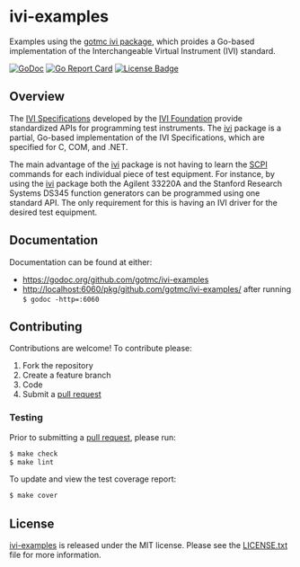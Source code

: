 # ivi-examples

Examples using the [gotmc ivi package][ivi], which proides a Go-based
implementation of the Interchangeable Virtual Instrument (IVI) standard.

[![GoDoc][godoc badge]][godoc link]
[![Go Report Card][report badge]][report card]
[![License Badge][license badge]][LICENSE.txt]

## Overview

The [IVI Specifications][ivi-specs] developed by the [IVI
Foundation][ivi-foundation] provide standardized APIs for programming test
instruments. The [ivi][] package is a partial, Go-based implementation of the
IVI Specifications, which are specified for C, COM, and .NET.

The main advantage of the [ivi][] package is not having to learn the [SCPI][]
commands for each individual piece of test equipment. For instance, by using the
[ivi][] package both the Agilent 33220A and the Stanford Research Systems DS345
function generators can be programmed using one standard API. The only
requirement for this is having an IVI driver for the desired test equipment.

## Documentation

Documentation can be found at either:

- <https://godoc.org/github.com/gotmc/ivi-examples>
- <http://localhost:6060/pkg/github.com/gotmc/ivi-examples/> after running `$
godoc -http=:6060`

## Contributing

Contributions are welcome! To contribute please:

1. Fork the repository
2. Create a feature branch
3. Code
4. Submit a [pull request][]

### Testing

Prior to submitting a [pull request][], please run:

```bash
$ make check
$ make lint
```

To update and view the test coverage report:

```bash
$ make cover
```

## License

[ivi-examples][] is released under the MIT license. Please see the
[LICENSE.txt][] file for more information.

[ivi]: https://github.com/gotmc/ivi
[ivi-examples]: https://github.com/gotmc/ivi-examples
[ivi-foundation]: http://www.ivifoundation.org/
[ivi-specs]: http://www.ivifoundation.org/specifications/
[godoc badge]: https://godoc.org/github.com/gotmc/ivi-examples?status.svg
[godoc link]: https://godoc.org/github.com/gotmc/ivi-examples
[LICENSE.txt]: https://github.com/gotmc/ivi-examples/blob/master/LICENSE.txt
[license badge]: https://img.shields.io/badge/license-MIT-blue.svg
[lxi]: https://github.com/gotmc/lxi
[prologix]: https://github.com/gotmc/prologix
[pull request]: https://help.github.com/articles/using-pull-requests
[report badge]: https://goreportcard.com/badge/github.com/gotmc/ivi-examples
[report card]: https://goreportcard.com/report/github.com/gotmc/ivi-examples
[scpi]: http://www.ivifoundation.org/scpi/
[usbtmc]: https://github.com/gotmc/usbtmc
[visa]: https://github.com/gotmc/visa
